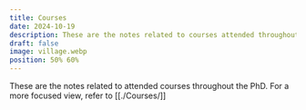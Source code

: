 ```yaml
---
title: Courses
date: 2024-10-19
description: These are the notes related to courses attended throughout the PhD
draft: false
image: village.webp
position: 50% 60%
---
```


These are the notes related to attended courses throughout the PhD.
For a more focused view, refer to [[./Courses/]]
